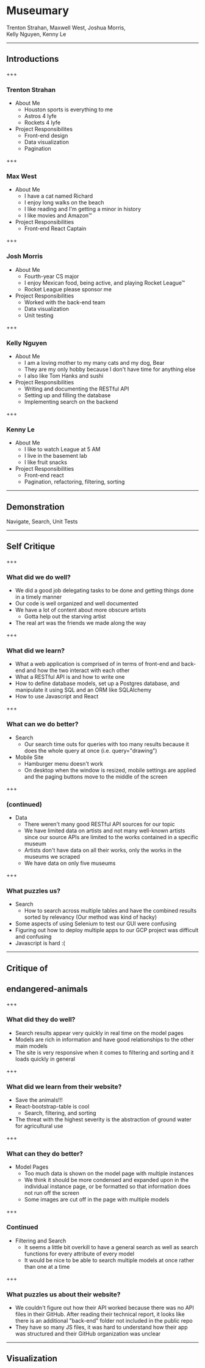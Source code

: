 # Museumary

Trenton Strahan, Maxwell West, Joshua Morris,   
Kelly Nguyen, Kenny Le

---

## Introductions

+++

### Trenton Strahan
* About Me
    * Houston sports is everything to me
    * Astros 4 lyfe
    * Rockets 4 lyfe
* Project Responsibilites
    * Front-end design
    * Data visualization
    * Pagination

+++

### Max West
* About Me
    * I have a cat named Richard
    * I enjoy long walks on the beach
    * I like reading and I'm getting a minor in history
    * I like movies and Amazon™
* Project Responsibilities
    * Front-end React Captain

+++

### Josh Morris
* About Me
    * Fourth-year CS major
    * I enjoy Mexican food, being active, and playing Rocket League™
    * Rocket League please sponsor me
* Project Responsibilities
    * Worked with the back-end team
    * Data visualization
    * Unit testing

+++

### Kelly Nguyen
* About Me
    * I am a loving mother to my many cats and my dog, Bear
    * They are my only hobby because I don't have time for anything else
    * I also like Tom Hanks and sushi
* Project Responsibilities
    * Writing and documenting the RESTful API
    * Setting up and filling the database
    * Implementing search on the backend

+++

### Kenny Le
* About Me
    * I like to watch League at 5 AM
    * I live in the basement lab
    * I like fruit snacks
* Project Responsibilities
    * Front-end react
    * Pagination, refactoring, filtering, sorting

---

## Demonstration
Navigate, 
Search, 
Unit Tests

---

## Self Critique

+++

### What did we do well?
* We did a good job delegating tasks to be done and getting things done in a timely manner
* Our code is well organized and well documented
* We have a lot of content about more obscure artists
    * Gotta help out the starving artist
* The real art was the friends we made along the way

+++

### What did we learn?
* What a web application is comprised of in terms of front-end and back-end and how the two interact with each other
* What a RESTful API is and how to write one
* How to define database models, set up a Postgres database, and manipulate it using SQL and an ORM like SQLAlchemy
* How to use Javascript and React

+++

### What can we do better?
* Search
    * Our search time outs for queries with too many results because it does the whole query at once (i.e. query="drawing")
* Mobile Site
    * Hamburger menu doesn't work
    * On desktop when the window is resized, mobile settings are applied and the paging buttons move to the middle of the screen

+++

### (continued)
* Data
    * There weren't many good RESTful API sources for our topic
    * We have limited data on artists and not many well-known artists since our source APIs are limited to the works contained in a specific museum
    * Artists don't have data on all their works, only the works in the museums we scraped
    * We have data on only five museums

+++

### What puzzles us?
* Search
    * How to search across multiple tables and have the combined results sorted by relevancy (Our method was kind of hacky)
* Some aspects of using Selenium to test our GUI were confusing
* Figuring out how to deploy multiple apps to our GCP project was difficult and confusing
* Javascript is hard :(

---

## Critique of
## endangered-animals

+++

### What did they do well?
* Search results appear very quickly in real time on the model pages
* Models are rich in information and have good relationships to the other main models
* The site is very responsive when it comes to filtering and sorting and it loads quickly in general

+++

### What did we learn from their website?
* Save the animals!!!
* React-bootstrap-table is cool
    * Search, filtering, and sorting
* The threat with the highest severity is the abstraction of ground water for agricultural use

+++

### What can they do better?
* Model Pages
    * Too much data is shown on the model page with multiple instances
    * We think it should be more condensed and expanded upon in the individual instance page, or be formatted so that information does not run off the screen
    * Some images are cut off in the page with multiple models

+++

### Continued
* Filtering and Search
    * It seems a little bit overkill to have a general search as well as search functions for every attribute of every model
    * It would be nice to be able to search multiple models at once rather than one at a time

+++

### What puzzles us about their website?
* We couldn't figure out how their API worked because there was no API files in their GitHub. After reading their technical report, it looks like there is an additional "back-end" folder not included in the public repo
* They have so many JS files, it was hard to understand how their app was structured and their GitHub organization was unclear

---

## Visualization

